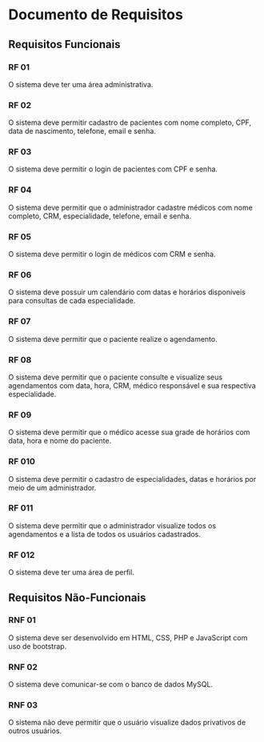 # Documento de Requisitos

## Requisitos Funcionais

### RF 01

O sistema deve ter uma área administrativa.

### RF 02

O sistema deve permitir cadastro de pacientes com nome completo, CPF, data de nascimento, telefone, email e senha.

### RF 03

O sistema deve permitir o login de pacientes com CPF e senha.

### RF 04

O sistema deve permitir que o administrador cadastre médicos com nome completo, CRM, especialidade, telefone, email e senha.

### RF 05

O sistema deve permitir o login de médicos com CRM e senha.

### RF 06

O sistema deve possuir um calendário com datas e horários disponíveis para consultas de cada especialidade.

### RF 07

O sistema deve permitir que o paciente realize o agendamento.

### RF 08

O sistema deve permitir que o paciente consulte e visualize seus agendamentos com data, hora, CRM, médico responsável e sua respectiva especialidade.

### RF 09

O sistema deve permitir que o médico acesse sua grade de horários com data, hora e nome do paciente.

### RF 010

O sistema deve permitir o cadastro de especialidades, datas e horários por meio de um administrador.

### RF 011

O sistema deve permitir que o administrador visualize todos os agendamentos e a lista de todos os usuários cadastrados.

### RF 012

O sistema deve ter uma área de perfil.

## Requisitos Não-Funcionais

### RNF 01

O sistema deve ser desenvolvido em HTML, CSS, PHP e JavaScript com uso de bootstrap.

### RNF 02

O sistema deve comunicar-se com o banco de dados MySQL.

### RNF 03

O sistema não deve permitir que o usuário visualize dados privativos de outros usuários.
